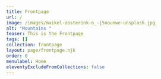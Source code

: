 ```yaml
---
title: Frontpage
url: /
image: /images/maikel-oosterink-n_-j5nounwe-unsplash.jpg
alt: "Mountains "
teaser: This is the Frontpage
tags: []
collection: frontpage
layout: page/frontpage.njk
order: 0
menulabel: Home
eleventyExcludeFromCollections: false
---
```

